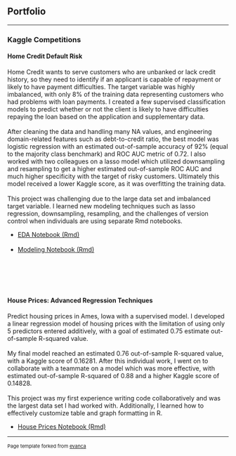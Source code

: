 ## Portfolio

---

### Kaggle Competitions 

#### Home Credit Default Risk

Home Credit wants to serve customers who are unbanked or lack credit history, so they need to identify if an applicant is capable of repayment or likely to have payment difficulties. The target variable was highly imbalanced, with only 8% of the training data representing customers who had problems with loan payments. I created a few supervised classification models to predict whether or not the client is likely to have difficulties repaying the loan based on the application and supplementary data.
<br><br>
After cleaning the data and handling many NA values, and engineering domain-related features such as debt-to-credit ratio, the best model was logistic regression with an estimated out-of-sample accuracy of 92% (equal to the majority class benchmark) and ROC AUC metric of 0.72. I also worked with two colleagues on a lasso model which utilized downsampling and resampling to get a higher estimated out-of-sample ROC AUC and much higher specificity with the target of risky customers. Ultimately this model received a lower Kaggle score, as it was overfitting the training data.
<br><br>
This project was challenging due to the large data set and imbalanced target variable. I learned new modeling techniques such as lasso regression, downsampling, resampling, and the challenges of version control when individuals are using separate Rmd notebooks.

- [EDA Notebook (Rmd)](projects/EDA_Notebook_Jessica_Kersey.Rmd)
<br><br>
- [Modeling Notebook (Rmd)](projects/Modeling_Notebook_Jessica_Kersey.Rmd)

<br><br>
---

#### House Prices: Advanced Regression Techniques

Predict housing prices in Ames, Iowa with a supervised model. I developed a linear regression model of housing prices with the limitation of using only 5 predictors entered additively, with a goal of estimated 0.75 estimate out-of-sample R-squared value.
<br><br>
My final model reached an estimated 0.76 out-of-sample R-squared value, with a Kaggle score of 0.16281. After this individual work, I went on to collaborate with a teammate on a model which was more effective, with estimated out-of-sample R-squared of 0.88 and a higher Kaggle score of 0.14828.
<br><br>
This project was my first experience writing code collaboratively and was the largest data set I had worked with. Additionally, I learned how to effectively customize table and graph formatting in R.

- [House Prices Notebook (Rmd)](projects/Kaggle_Notebook_House_Prices.Rmd)









---
<p style="font-size:11px">Page template forked from <a href="https://github.com/evanca/quick-portfolio">evanca</a></p>
<!-- Remove above link if you don't want to attibute -->
